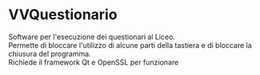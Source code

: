 # VVQuestionario
Software per l'esecuzione dei questionari al Liceo.  
Permette di bloccare l'utilizzo di alcune parti della tastiera e di bloccare la chiusura del programma.  
Richiede il framework Qt e OpenSSL per funzionare

